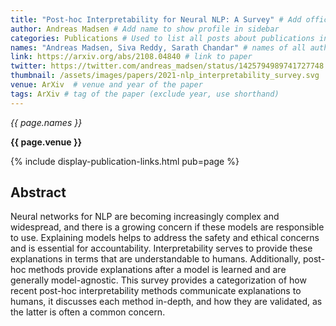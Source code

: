 ```yaml
---
title: "Post-hoc Interpretability for Neural NLP: A Survey" # Add official title
author: Andreas Madsen # Add name to show profile in sidebar
categories: Publications # Used to list all posts about publications in /publications/
names: "Andreas Madsen, Siva Reddy, Sarath Chandar" # names of all authors
link: https://arxiv.org/abs/2108.04840 # link to paper
twitter: https://twitter.com/andreas_madsen/status/1425794989741727748  # link to twitter thread (optional)
thumbnail: /assets/images/papers/2021-nlp_interpretability_survey.svg  # link to a thumbnail (optional)
venue: ArXiv  # venue and year of the paper
tags: ArXiv # tag of the paper (exclude year, use shorthand)
---
```


*{{ page.names }}*

**{{ page.venue }}**

{% include display-publication-links.html pub=page %}

## Abstract

Neural networks for NLP are becoming increasingly complex and widespread, and there is a growing concern if these models are responsible to use. Explaining models helps to address the safety and ethical concerns and is essential for accountability. Interpretability serves to provide these explanations in terms that are understandable to humans. Additionally, post-hoc methods provide explanations after a model is learned and are generally model-agnostic. This survey provides a categorization of how recent post-hoc interpretability methods communicate explanations to humans, it discusses each method in-depth, and how they are validated, as the latter is often a common concern.
